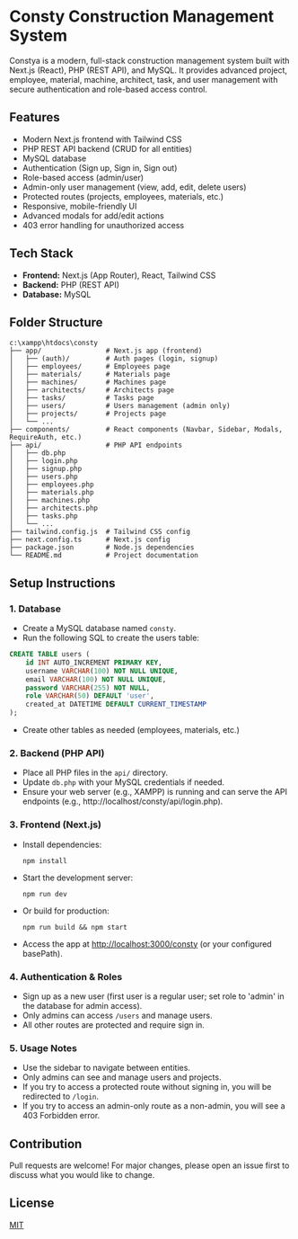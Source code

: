 # Consty Construction Management System

Constya is a modern, full-stack construction management system built with Next.js (React), PHP (REST API), and MySQL. It provides advanced project, employee, material, machine, architect, task, and user management with secure authentication and role-based access control.

## Features
- Modern Next.js frontend with Tailwind CSS
- PHP REST API backend (CRUD for all entities)
- MySQL database
- Authentication (Sign up, Sign in, Sign out)
- Role-based access (admin/user)
- Admin-only user management (view, add, edit, delete users)
- Protected routes (projects, employees, materials, etc.)
- Responsive, mobile-friendly UI
- Advanced modals for add/edit actions
- 403 error handling for unauthorized access

## Tech Stack
- **Frontend:** Next.js (App Router), React, Tailwind CSS
- **Backend:** PHP (REST API)
- **Database:** MySQL

## Folder Structure
```
c:\xampp\htdocs\consty
├── app/                # Next.js app (frontend)
│   ├── (auth)/         # Auth pages (login, signup)
│   ├── employees/      # Employees page
│   ├── materials/      # Materials page
│   ├── machines/       # Machines page
│   ├── architects/     # Architects page
│   ├── tasks/          # Tasks page
│   ├── users/          # Users management (admin only)
│   ├── projects/       # Projects page
│   └── ...
├── components/         # React components (Navbar, Sidebar, Modals, RequireAuth, etc.)
├── api/                # PHP API endpoints
│   ├── db.php
│   ├── login.php
│   ├── signup.php
│   ├── users.php
│   ├── employees.php
│   ├── materials.php
│   ├── machines.php
│   ├── architects.php
│   ├── tasks.php
│   └── ...
├── tailwind.config.js  # Tailwind CSS config
├── next.config.ts      # Next.js config
├── package.json        # Node.js dependencies
└── README.md           # Project documentation
```

## Setup Instructions

### 1. Database
- Create a MySQL database named `consty`.
- Run the following SQL to create the users table:

```sql
CREATE TABLE users (
    id INT AUTO_INCREMENT PRIMARY KEY,
    username VARCHAR(100) NOT NULL UNIQUE,
    email VARCHAR(100) NOT NULL UNIQUE,
    password VARCHAR(255) NOT NULL,
    role VARCHAR(50) DEFAULT 'user',
    created_at DATETIME DEFAULT CURRENT_TIMESTAMP
);
```
- Create other tables as needed (employees, materials, etc.)

### 2. Backend (PHP API)
- Place all PHP files in the `api/` directory.
- Update `db.php` with your MySQL credentials if needed.
- Ensure your web server (e.g., XAMPP) is running and can serve the API endpoints (e.g., http://localhost/consty/api/login.php).

### 3. Frontend (Next.js)
- Install dependencies:
  ```
  npm install
  ```
- Start the development server:
  ```
  npm run dev
  ```
- Or build for production:
  ```
  npm run build && npm start
  ```
- Access the app at [http://localhost:3000/consty](http://localhost:3000/consty) (or your configured basePath).

### 4. Authentication & Roles
- Sign up as a new user (first user is a regular user; set role to 'admin' in the database for admin access).
- Only admins can access `/users` and manage users.
- All other routes are protected and require sign in.

### 5. Usage Notes
- Use the sidebar to navigate between entities.
- Only admins can see and manage users and projects.
- If you try to access a protected route without signing in, you will be redirected to `/login`.
- If you try to access an admin-only route as a non-admin, you will see a 403 Forbidden error.

## Contribution
Pull requests are welcome! For major changes, please open an issue first to discuss what you would like to change.

## License
[MIT](LICENSE)
